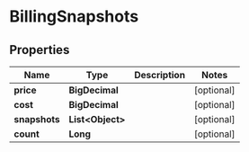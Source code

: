 

# BillingSnapshots

## Properties

Name | Type | Description | Notes
------------ | ------------- | ------------- | -------------
**price** | **BigDecimal** |  |  [optional]
**cost** | **BigDecimal** |  |  [optional]
**snapshots** | **List&lt;Object&gt;** |  |  [optional]
**count** | **Long** |  |  [optional]



